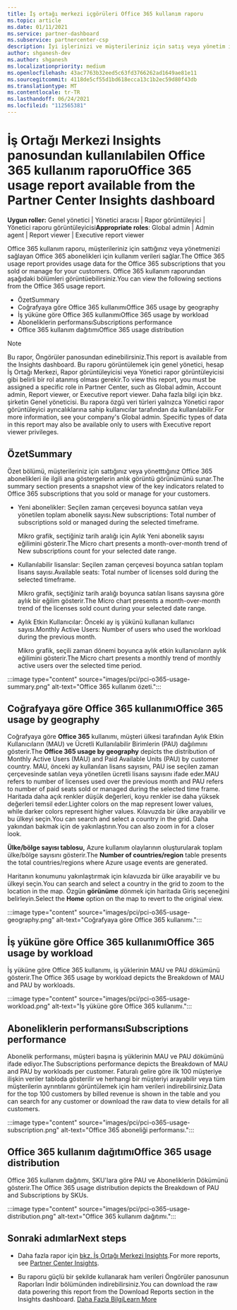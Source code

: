 ```yaml
---
title: İş ortağı merkezi içgörüleri Office 365 kullanım raporu
ms.topic: article
ms.date: 01/11/2021
ms.service: partner-dashboard
ms.subservice: partnercenter-csp
description: İyi işlerinizi ve müşterileriniz için satış veya yönetim için office 365 aboneliklerinin kullanımıyla ilgili olarak geliştirebilirsiniz.
author: shganesh-dev
ms.author: shganesh
ms.localizationpriority: medium
ms.openlocfilehash: 43ac7763b32eed5c63fd3766262ad1649ae81e11
ms.sourcegitcommit: 4118de5cf55d1bd618ecca13c1b2ec59d80f43db
ms.translationtype: MT
ms.contentlocale: tr-TR
ms.lasthandoff: 06/24/2021
ms.locfileid: "112565381"
---
```

# <a name="office-365-usage-report-available-from-the-partner-center-insights-dashboard"></a><span data-ttu-id="d609c-103">İş Ortağı Merkezi Insights panosundan kullanılabilen Office 365 kullanım raporu</span><span class="sxs-lookup"><span data-stu-id="d609c-103">Office 365 usage report available from the Partner Center Insights dashboard</span></span>

<span data-ttu-id="d609c-104">**Uygun roller:** Genel yönetici | Yönetici aracısı | Rapor görüntüleyici | Yönetici raporu görüntüleyicisi</span><span class="sxs-lookup"><span data-stu-id="d609c-104">**Appropriate roles**: Global admin | Admin agent | Report viewer | Executive report viewer</span></span>

<span data-ttu-id="d609c-105">Office 365 kullanım raporu, müşterileriniz için sattığınız veya yönetmenizi sağlayan Office 365 abonelikleri için kullanım verileri sağlar.</span><span class="sxs-lookup"><span data-stu-id="d609c-105">The Office 365 usage report provides usage data for the Office 365 subscriptions that you sold or manage for your customers.</span></span> <span data-ttu-id="d609c-106">Office 365 kullanım raporundan aşağıdaki bölümleri görüntüebilirsiniz.</span><span class="sxs-lookup"><span data-stu-id="d609c-106">You can view the following sections from the Office 365 usage report.</span></span>

- <span data-ttu-id="d609c-107">Özet</span><span class="sxs-lookup"><span data-stu-id="d609c-107">Summary</span></span>
- <span data-ttu-id="d609c-108">Coğrafyaya göre Office 365 kullanımı</span><span class="sxs-lookup"><span data-stu-id="d609c-108">Office 365 usage by geography</span></span>
- <span data-ttu-id="d609c-109">İş yüküne göre Office 365 kullanımı</span><span class="sxs-lookup"><span data-stu-id="d609c-109">Office 365 usage by workload</span></span>
- <span data-ttu-id="d609c-110">Aboneliklerin performansı</span><span class="sxs-lookup"><span data-stu-id="d609c-110">Subscriptions performance</span></span>
- <span data-ttu-id="d609c-111">Office 365 kullanım dağıtımı</span><span class="sxs-lookup"><span data-stu-id="d609c-111">Office 365 usage distribution</span></span>

 > [!NOTE]
 > <span data-ttu-id="d609c-112">Bu rapor, Öngörüler panosundan edinebilirsiniz.</span><span class="sxs-lookup"><span data-stu-id="d609c-112">This report is available from the Insights dashboard.</span></span> <span data-ttu-id="d609c-113">Bu raporu görüntülemek için genel yönetici, hesap İş Ortağı Merkezi, Rapor görüntüleyicisi veya Yönetici rapor görüntüleyicisi gibi belirli bir rol atanmış olması gerekir.</span><span class="sxs-lookup"><span data-stu-id="d609c-113">To view this report, you must be assigned a specific role in Partner Center, such as Global admin, Account admin, Report viewer, or Executive report viewer.</span></span> <span data-ttu-id="d609c-114">Daha fazla bilgi için bkz. şirketin Genel yöneticisi. Bu rapora özgü veri türleri yalnızca Yönetici rapor görüntüleyici ayrıcalıklarına sahip kullanıcılar tarafından da kullanılabilir.</span><span class="sxs-lookup"><span data-stu-id="d609c-114">For more information, see your company's Global admin. Specific types of data in this report may also be available only to users with Executive report viewer privileges.</span></span>

## <a name="summary"></a><span data-ttu-id="d609c-115">Özet</span><span class="sxs-lookup"><span data-stu-id="d609c-115">Summary</span></span>

<span data-ttu-id="d609c-116">Özet bölümü, müşterileriniz için sattığınız veya yönetttığınız Office 365 abonelikleri ile ilgili ana göstergelerin anlık görüntü görünümünü sunar.</span><span class="sxs-lookup"><span data-stu-id="d609c-116">The summary section presents a snapshot view of the key indicators related to Office 365 subscriptions that you sold or manage for your customers.</span></span>  

- <span data-ttu-id="d609c-117">Yeni abonelikler: Seçilen zaman çerçevesi boyunca satılan veya yönetilen toplam abonelik sayısı.</span><span class="sxs-lookup"><span data-stu-id="d609c-117">New subscriptions: Total number of subscriptions sold or managed during the selected timeframe.</span></span>

   <span data-ttu-id="d609c-118">Mikro grafik, seçtiğiniz tarih aralığı için Aylık Yeni abonelik sayısı eğilimini gösterir.</span><span class="sxs-lookup"><span data-stu-id="d609c-118">The Micro chart presents a month-over-month trend of New subscriptions count for your selected date range.</span></span>

- <span data-ttu-id="d609c-119">Kullanılabilir lisanslar: Seçilen zaman çerçevesi boyunca satılan toplam lisans sayısı.</span><span class="sxs-lookup"><span data-stu-id="d609c-119">Available seats: Total number of licenses sold during the selected timeframe.</span></span>

   <span data-ttu-id="d609c-120">Mikro grafik, seçtiğiniz tarih aralığı boyunca satılan lisans sayısına göre aylık bir eğilim gösterir.</span><span class="sxs-lookup"><span data-stu-id="d609c-120">The Micro chart presents a month-over-month trend of the licenses sold count during your selected date range.</span></span>

- <span data-ttu-id="d609c-121">Aylık Etkin Kullanıcılar: Önceki ay iş yükünü kullanan kullanıcı sayısı.</span><span class="sxs-lookup"><span data-stu-id="d609c-121">Monthly Active Users: Number of users who used the workload during the previous month.</span></span> 

   <span data-ttu-id="d609c-122">Mikro grafik, seçili zaman dönemi boyunca aylık etkin kullanıcıların aylık eğilimini gösterir.</span><span class="sxs-lookup"><span data-stu-id="d609c-122">The Micro chart presents a monthly trend of monthly active users over the selected time period.</span></span>

:::image type="content" source="images/pci/pci-o365-usage-summary.png" alt-text="Office 365 kullanım özeti.":::

## <a name="office-365-usage-by-geography"></a><span data-ttu-id="d609c-124">Coğrafyaya göre Office 365 kullanımı</span><span class="sxs-lookup"><span data-stu-id="d609c-124">Office 365 usage by geography</span></span>

<span data-ttu-id="d609c-125">Coğrafyaya göre **Office 365** kullanımı, müşteri ülkesi tarafından Aylık Etkin Kullanıcıların (MAU) ve Ücretli Kullanılabilir Birimlerin (PAU) dağılımını gösterir.</span><span class="sxs-lookup"><span data-stu-id="d609c-125">The **Office 365 usage by geography** depicts the distribution of Monthly Active Users (MAU) and Paid Available Units (PAU) by customer country.</span></span> <span data-ttu-id="d609c-126">MAU, önceki ay kullanılan lisans sayısını, PAU ise seçilen zaman çerçevesinde satılan veya yönetilen ücretli lisans sayısını ifade eder.</span><span class="sxs-lookup"><span data-stu-id="d609c-126">MAU refers to number of licenses used over the previous month and PAU refers to number of paid seats sold or managed during the selected time frame.</span></span> <span data-ttu-id="d609c-127">Haritada daha açık renkler düşük değerleri, koyu renkler ise daha yüksek değerleri temsil eder.</span><span class="sxs-lookup"><span data-stu-id="d609c-127">Lighter colors on the map represent lower values, while darker colors represent higher values.</span></span> <span data-ttu-id="d609c-128">Kılavuzda bir ülke arayabilir ve bu ülkeyi seçin.</span><span class="sxs-lookup"><span data-stu-id="d609c-128">You can search and select a country in the grid.</span></span> <span data-ttu-id="d609c-129">Daha yakından bakmak için de yakınlaştırın.</span><span class="sxs-lookup"><span data-stu-id="d609c-129">You can also zoom in for a closer look.</span></span>

<span data-ttu-id="d609c-130">**Ülke/bölge sayısı tablosu,** Azure kullanım olaylarının oluşturularak toplam ülke/bölge sayısını gösterir.</span><span class="sxs-lookup"><span data-stu-id="d609c-130">The **Number of countries/region** table presents the total countries/regions where Azure usage events are generated.</span></span>

<span data-ttu-id="d609c-131">Haritanın konumunu yakınlaştırmak için kılavuzda bir ülke arayabilir ve bu ülkeyi seçin.</span><span class="sxs-lookup"><span data-stu-id="d609c-131">You can search and select a country in the grid to zoom to the location in the map.</span></span> <span data-ttu-id="d609c-132">Özgün **görünüme** dönmek için haritada Giriş seçeneğini belirleyin.</span><span class="sxs-lookup"><span data-stu-id="d609c-132">Select the **Home** option on the map to revert to the original view.</span></span>


:::image type="content" source="images/pci/pci-o365-usage-geography.png" alt-text="Coğrafyaya göre Office 365 kullanımı.":::

## <a name="office-365-usage-by-workload"></a><span data-ttu-id="d609c-134">İş yüküne göre Office 365 kullanımı</span><span class="sxs-lookup"><span data-stu-id="d609c-134">Office 365 usage by workload</span></span>

<span data-ttu-id="d609c-135">İş yüküne göre Office 365 kullanımı, iş yüklerinin MAU ve PAU dökümünü gösterir.</span><span class="sxs-lookup"><span data-stu-id="d609c-135">The Office 365 usage by workload depicts the Breakdown of MAU and PAU by workloads.</span></span>

:::image type="content" source="images/pci/pci-o365-usage-workload.png" alt-text="İş yüküne göre Office 365 kullanımı.":::

## <a name="subscriptions-performance"></a><span data-ttu-id="d609c-137">Aboneliklerin performansı</span><span class="sxs-lookup"><span data-stu-id="d609c-137">Subscriptions performance</span></span>

<span data-ttu-id="d609c-138">Abonelik performansı, müşteri başına iş yüklerinin MAU ve PAU dökümünü ifade ediyor.</span><span class="sxs-lookup"><span data-stu-id="d609c-138">The Subscriptions performance depicts the Breakdown of MAU and PAU by workloads per customer.</span></span> <span data-ttu-id="d609c-139">Faturalı gelire göre ilk 100 müşteriye ilişkin veriler tabloda gösterilir ve herhangi bir müşteriyi arayabilir veya tüm müşterilerin ayrıntılarını görüntülemek için ham verileri indirebilirsiniz.</span><span class="sxs-lookup"><span data-stu-id="d609c-139">Data for the top 100 customers by billed revenue is shown in the table and you can search for any customer or download the raw data to view details for all customers.</span></span>

:::image type="content" source="images/pci/pci-o365-usage-subscription.png" alt-text="Office 365 aboneliği performansı.":::

## <a name="office-365-usage-distribution"></a><span data-ttu-id="d609c-141">Office 365 kullanım dağıtımı</span><span class="sxs-lookup"><span data-stu-id="d609c-141">Office 365 usage distribution</span></span>

<span data-ttu-id="d609c-142">Office 365 kullanım dağıtımı, SKU'lara göre PAU ve Aboneliklerin Dökümünü gösterir.</span><span class="sxs-lookup"><span data-stu-id="d609c-142">The Office 365 usage distribution depicts the Breakdown of PAU and Subscriptions by SKUs.</span></span>

:::image type="content" source="images/pci/pci-o365-usage-distribution.png" alt-text="Office 365 kullanım dağıtımı.":::

## <a name="next-steps"></a><span data-ttu-id="d609c-144">Sonraki adımlar</span><span class="sxs-lookup"><span data-stu-id="d609c-144">Next steps</span></span>

- <span data-ttu-id="d609c-145">Daha fazla rapor için [bkz. İş Ortağı Merkezi Insights](partner-center-insights.md).</span><span class="sxs-lookup"><span data-stu-id="d609c-145">For more reports, see [Partner Center Insights](partner-center-insights.md).</span></span>

- <span data-ttu-id="d609c-146">Bu raporu güçlü bir şekilde kullanarak ham verileri Öngörüler panosunun Raporları İndir bölümünden indirebilirsiniz.</span><span class="sxs-lookup"><span data-stu-id="d609c-146">You can download the raw data powering this report from the Download Reports section in the Insights dashboard.</span></span> [<span data-ttu-id="d609c-147">Daha Fazla Bilgi</span><span class="sxs-lookup"><span data-stu-id="d609c-147">Learn More</span></span>](pci-download-reports.md) 

